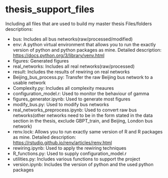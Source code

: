 # thesis_support_files
Including all files that are used to build my master thesis
Files/folders descriptions:
* bus: Includes all bus networks(raw/processed/modified)
* env: A python virtual environment that allows you to run the exactly version of python and python packages as mine. Detailed description: https://docs.python.org/3/library/venv.html
* figures: Generated figures
* real_networks: Includes all real networks(raw/processed)
* result: Includes the results of rewiring on real networks
* Beijing_bus_process.py: Transfer the raw Beijing bus network to a usable network
* Complexity.py: Includes all complexity meaures
* configuration_model.r: Used to monitor the behaviour of gamma
* figures_generator.ipynb: Used to generate most figures
* modify_bus.py: Used to modify bus networks
* real_networks_preprocess.ipynb: Used to convert raw bus networks(other networks need to be in the form stated in the data section in the thesis, exclude GBPT_train, and Beijing, London bus network)
* renv.lock: Allows you to run exactly same version of R and R packages as mine. Detailed description: https://rstudio.github.io/renv/articles/renv.html
* rewiring.ipynb: Used to apply the rewiring techniques
* R_functions.py: Used to supply configuration_model.r
* utilities.py: Includes various functions to support the project
* version.ipynb: Includes the version of python and the used python packages 

